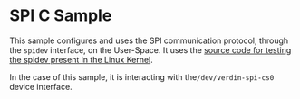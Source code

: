 # SPI C Sample

This sample configures and uses the SPI communication protocol, through the 
`spidev` interface, on the User-Space. It uses the [source code for testing the spidev present in
the Linux Kernel](https://github.com/torvalds/linux/blob/v5.15/tools/spi/spidev_test.c).

In the case of this sample, it is interacting with the`/dev/verdin-spi-cs0` device interface.